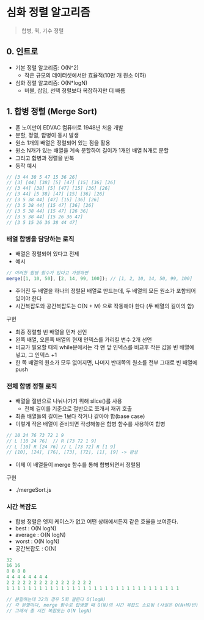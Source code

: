 # 심화 정렬 알고리즘

> 합병, 퀵, 기수 정렬

## 0. 인트로

- 기본 정렬 알고리즘: O(N^2)
  - 작은 규모의 데이터셋에서만 효율적(10만 개 원소 이하)
- 심화 정렬 알고리즘: O(N\*logN)
  - 버블, 삽입, 선택 정렬보다 복잡하지만 더 빠름

## 1. 합병 정렬 (Merge Sort)

- 폰 노이만이 EDVAC 컴퓨터로 1948년 처음 개발
- 분할, 정렬, 합병이 동시 발생
- 원소 1개의 배열은 정렬되어 있는 점을 활용
- 원소 N개가 있는 배열을 계속 분할하여 길이가 1개인 배열 N개로 분할
- 그리고 합병과 정렬을 반복
- 동작 예시

```js
// [3 44 38 5 47 15 36 26]
// [3] [44] [38] [5] [47] [15] [36] [26]
// [3 44] [38] [5] [47] [15] [36] [26]
// [3 44] [5 38] [47] [15] [36] [26]
// [3 5 38 44] [47] [15] [36] [26]
// [3 5 38 44] [15 47] [36] [26]
// [3 5 38 44] [15 47] [26 36]
// [3 5 38 44] [15 26 36 47]
// [3 5 15 26 36 38 44 47]
```

### 배열 합병을 담당하는 로직

- 배열은 정렬되어 있다고 전제
- 예시

```js
// 이러한 합병 함수가 있다고 가정하면
merge([1, 10, 50], [2, 14, 99, 100]); // [1, 2, 10, 14, 50, 99, 100]
```

- 주어진 두 배열을 하나의 정렬된 배열로 만드는데, 두 배열의 모든 원소가 포함되어 있어야 한다
- 시간복잡도와 공간복잡도는 O(N + M) 으로 작동해야 한다 (두 배열의 길이의 합)

구현

- 최종 정렬할 빈 배열을 먼저 선언
- 왼쪽 배열, 오른쪽 배열의 현재 인덱스를 가리킬 변수 2개 선언
- 비교가 필요할 때의 while문에서는 각 맨 앞 인덱스를 비교후 작은 값을 빈 배열에 넣고, 그 인덱스 +1
- 한 쪽 배열의 원소가 모두 없어지면, 나머지 반대쪽의 원소를 전부 그대로 빈 배열에 push

### 전체 합병 정렬 로직

- 배열을 절반으로 나눠나가기 위해 slice()를 사용
  - 전체 길이를 기준으로 절반으로 쪼개서 재귀 호출
- 최종 배열들의 길이는 1보다 작거나 같아야 함(base case)
- 이렇게 작은 배열이 준비되면 작성해놓은 합병 함수를 사용하여 합병

```js
// 10 24 76 73 72 1 9
// L [10 24 76]  // R [73 72 1 9]
// L [10] R [24 76] // L [73 72] R [1 9]
// [10], [24], [76], [73], [72], [1], [9] -> 완성
```

- 이제 이 배열들이 merge 함수를 통해 합병되면서 정렬됨

구현

- ./mergeSort.js

### 시간 복잡도

- 합병 정렬은 엣지 케이스가 없고 어떤 상태에서든지 같은 효율을 보여준다.
- best : O(N logN)
- average : O(N logN)
- worst : O(N logN)
- 공간복잡도 : O(N)

```js
32
16 16
8 8 8 8
4 4 4 4 4 4 4 4
2 2 2 2 2 2 2 2 2 2 2 2 2 2 2 2
1 1 1 1 1 1 1 1 1 1 1 1 1 1 1 1 1 1 1 1 1 1 1 1 1 1 1 1 1 1 1 1

// 분할하는데 32의 경우 5회 걸린다 O(logN)
// 각 분할마다, merge 함수로 합병할 때 O(N)의 시간 복잡도 소요됨 (사실은 O(N+M)번)
// 그래서 총 시간 복잡도는 O(N logN)
```
